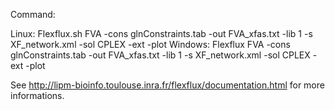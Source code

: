 Command:

Linux:
Flexflux.sh FVA -cons glnConstraints.tab -out FVA_xfas.txt -lib 1 -s XF_network.xml -sol CPLEX -ext -plot
Windows:
Flexflux FVA -cons glnConstraints.tab -out FVA_xfas.txt -lib 1 -s XF_network.xml -sol CPLEX -ext -plot

See http://lipm-bioinfo.toulouse.inra.fr/flexflux/documentation.html for more informations.
